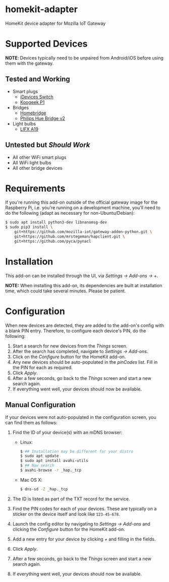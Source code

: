 # homekit-adapter

HomeKit device adapter for Mozilla IoT Gateway

# Supported Devices

**NOTE**: Devices typically need to be unpaired from Android/iOS before using them with the gateway.

## Tested and Working

* Smart plugs
    * [iDevices Switch](https://store.idevicesinc.com/idevices-switch/)
    * [Koogeek P1](https://www.koogeek.com/p-p1.html)
* Bridges
    * [Homebridge](https://github.com/nfarina/homebridge)
    * [Philips Hue Bridge v2](https://www2.meethue.com/en-us/p/hue-bridge/046677458478)
* Light bulbs
    * [LIFX A19](https://www.lifx.com/products/lifx)

## Untested but _Should Work_

* All other WiFi smart plugs
* All WiFi light bulbs
* All other bridge devices

# Requirements

If you're running this add-on outside of the official gateway image for the Raspberry Pi, i.e. you're running on a development machine, you'll need to do the following (adapt as necessary for non-Ubuntu/Debian):

```bash
$ sudo apt install python3-dev libnanomsg-dev
$ sudo pip3 install \
    git+https://github.com/mozilla-iot/gateway-addon-python.git \
    git+https://github.com/mrstegeman/hapclient.git \
    git+https://github.com/pyca/pynacl
```

# Installation

This add-on can be installed through the UI, via _Settings -> Add-ons -> +_.

**NOTE:** When installing this add-on, its dependencies are built at installation time, which could take several minutes. Please be patient.

# Configuration

When new devices are detected, they are added to the add-on's config with a blank PIN entry. Therefore, to configure each device's PIN, do the following:

1. Start a search for new devices from the _Things_ screen.
2. After the search has completed, navigate to _Settings -> Add-ons_.
3. Click on the _Configure_ button for the HomeKit add-on.
4. Any new devices should be auto-populated in the _pinCodes_ list. Fill in the PIN for each as required.
5. Click _Apply_.
6. After a few seconds, go back to the _Things_ screen and start a new search again.
7. If everything went well, your devices should now be available.

## Manual Configuration

If your devices were not auto-populated in the configuration screen, you can find them as follows:

1. Find the ID of your device(s) with an mDNS browser:
    * Linux:

        ```bash
        $ ## Installation may be different for your distro
        $ sudo apt update
        $ sudo apt install avahi-utils
        $ ## Now search
        $ avahi-browse -r _hap._tcp
        ```

    * Mac OS X:

        ```bash
        $ dns-sd -Z _hap._tcp
        ```

2. The ID is listed as part of the TXT record for the service.
3. Find the PIN codes for each of your devices. These are typically on a sticker on the device itself and look like `123-45-678`.
4. Launch the config editor by navigating to _Settings -> Add-ons_ and clicking the _Configure_ button for the HomeKit add-on.
5. Add a new entry for your device by clicking _+_ and filling in the fields.
6. Click _Apply_.
7. After a few seconds, go back to the _Things_ screen and start a new search again.
8. If everything went well, your devices should now be available.
